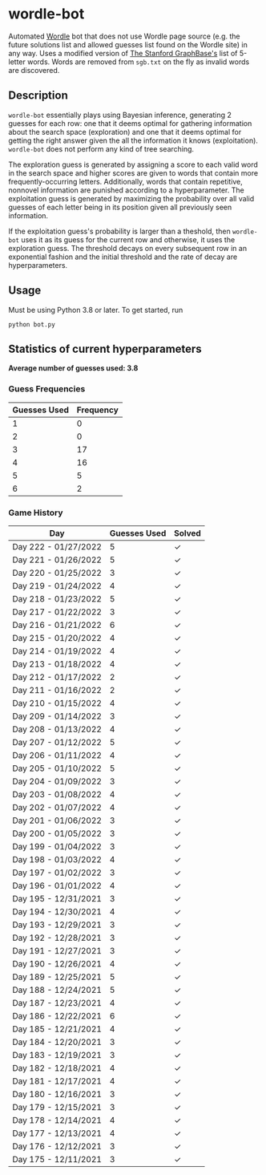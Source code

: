 # wordle-bot

Automated [Wordle](https://www.powerlanguage.co.uk/wordle/) bot that does not use Wordle page source (e.g. the future solutions list and allowed guesses list found on the Wordle site) in any way. Uses a modified version of [The Stanford GraphBase's](https://www-cs-faculty.stanford.edu/~knuth/sgb.html) list of 5-letter words. Words are removed from `sgb.txt` on the fly as invalid words are discovered.

## Description

`wordle-bot` essentially plays using Bayesian inference, generating 2 guesses for each row: one that it deems optimal for gathering information about the search space (exploration) and one that it deems optimal for getting the right answer given the all the information it knows (exploitation). `wordle-bot` does not perform any kind of tree searching.

The exploration guess is generated by assigning a score to each valid word in the search space and higher scores are given to words that contain more frequently-occurring letters. Additionally, words that contain repetitive, nonnovel information are punished according to a hyperparameter. The exploitation guess is generated by maximizing the probability over all valid guesses of each letter being in its position given all previously seen information.

If the exploitation guess's probability is larger than a theshold, then `wordle-bot` uses it as its guess for the current row and otherwise, it uses the exploration guess. The threshold decays on every subsequent row in an exponential fashion and the initial threshold and the rate of decay are hyperparameters.

## Usage

Must be using Python 3.8 or later. To get started, run
```
python bot.py
```

## Statistics of current hyperparameters

**Average number of guesses used: 3.8**

### Guess Frequencies
|Guesses Used|Frequency|
|---------|---------|
|1|0|
|2|0|
|3|17|
|4|16|
|5|5|
|6|2|

### Game History
| Day                  | Guesses Used | Solved |
|----------------------|--------------|--------|
| Day 222 - 01/27/2022 | 5          | ✓      |
| Day 221 - 01/26/2022 | 5          | ✓      |
| Day 220 - 01/25/2022 | 3          | ✓      |
| Day 219 - 01/24/2022 | 4          | ✓      |
| Day 218 - 01/23/2022 | 5          | ✓      |
| Day 217 - 01/22/2022 | 3          | ✓      |
| Day 216 - 01/21/2022 | 6          | ✓      |
| Day 215 - 01/20/2022 | 4          | ✓      |
| Day 214 - 01/19/2022 | 4          | ✓      |
| Day 213 - 01/18/2022 | 4          | ✓      |
| Day 212 - 01/17/2022 | 2          | ✓      |
| Day 211 - 01/16/2022 | 2          | ✓      |
| Day 210 - 01/15/2022 | 4          | ✓      |
| Day 209 - 01/14/2022 | 3          | ✓      |
| Day 208 - 01/13/2022 | 4          | ✓      |
| Day 207 - 01/12/2022 | 5          | ✓      |
| Day 206 - 01/11/2022 | 4          | ✓      |
| Day 205 - 01/10/2022 | 5          | ✓      |
| Day 204 - 01/09/2022 | 3          | ✓      |
| Day 203 - 01/08/2022 | 4          | ✓      |
| Day 202 - 01/07/2022 | 4          | ✓      |
| Day 201 - 01/06/2022 | 3          | ✓      |
| Day 200 - 01/05/2022 | 3          | ✓      |
| Day 199 - 01/04/2022 | 3          | ✓      |
| Day 198 - 01/03/2022 | 4          | ✓      |
| Day 197 - 01/02/2022 | 3          | ✓      |
| Day 196 - 01/01/2022 | 4          | ✓      |
| Day 195 - 12/31/2021 | 3          | ✓      |
| Day 194 - 12/30/2021 | 4          | ✓      |
| Day 193 - 12/29/2021 | 3          | ✓      |
| Day 192 - 12/28/2021 | 3          | ✓      |
| Day 191 - 12/27/2021 | 3          | ✓      |
| Day 190 - 12/26/2021 | 4          | ✓      |
| Day 189 - 12/25/2021 | 5          | ✓      |
| Day 188 - 12/24/2021 | 5          | ✓      |
| Day 187 - 12/23/2021 | 4          | ✓      |
| Day 186 - 12/22/2021 | 6          | ✓      |
| Day 185 - 12/21/2021 | 4          | ✓      |
| Day 184 - 12/20/2021 | 3          | ✓      |
| Day 183 - 12/19/2021 | 3          | ✓      |
| Day 182 - 12/18/2021 | 4          | ✓      |
| Day 181 - 12/17/2021 | 4          | ✓      |
| Day 180 - 12/16/2021 | 3          | ✓      |
| Day 179 - 12/15/2021 | 3          | ✓      |
| Day 178 - 12/14/2021 | 4          | ✓      |
| Day 177 - 12/13/2021 | 4          | ✓      |
| Day 176 - 12/12/2021 | 3          | ✓      |
| Day 175 - 12/11/2021 | 3          | ✓      |